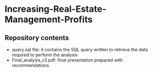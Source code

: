 # Increasing-Real-Estate-Management-Profits

## Repository contents

* query.sql file: it contains the SQL query written to retrieve the data required to perform the analysis
* Final_analysis_v2.pdf: final presentation prepared with recommendations